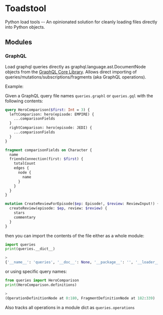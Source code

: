 # Toadstool

Python load tools -- An opinionated solution for cleanly loading files directly into Python objects.

## Modules

### GraphQL

Load graphql queries directly as graphql.language.ast.DocumentNode objects from the [GraphQL Core Library](https://github.com/graphql-python/graphql-core/tree/main/src/graphql).  Allows direct importing of queries/mutations/subscriptions/fragments (aka GraphQL operations).

Example:

Given a GraphQL query file names `queries.graphl` or `queries.gql` with the following contents:

```graphql
query HeroComparison($first: Int = 3) {
  leftComparison: hero(episode: EMPIRE) {
    ...comparisonFields
  }
  rightComparison: hero(episode: JEDI) {
    ...comparisonFields
  }
}

fragment comparisonFields on Character {
  name
  friendsConnection(first: $first) {
    totalCount
    edges {
      node {
        name
      }
    }
  }
}

mutation CreateReviewForEpisode($ep: Episode!, $review: ReviewInput!) {
  createReview(episode: $ep, review: $review) {
    stars
    commentary
  }
}
```

then you can import the contents of the file either as a whole module:

```python
import queries
print(queries.__dict__)

>
{'__name__': 'queries', '__doc__': None, '__package__': '', '__loader__': GqlImporter('queries.gql'), '__spec__': ModuleSpec(name='queries', loader=GqlImporter('queries.gql')), 'HeroComparison': DocumentNode, 'operations': {'HeroComparison': DocumentNode}, '__file__': 'queries.gql'}
```

or using specific query names:

```python
from queries import HeroComparison
print(HeroComparison.definitions)

>
(OperationDefinitionNode at 0:180, FragmentDefinitionNode at 182:339)
```

Also tracks all operations in a module dict as `queries.operations`